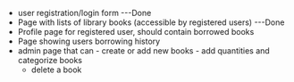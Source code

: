 * user registration/login form    ---Done
* Page with lists of library books (accessible by registered users) ---Done
* Profile page for registered user, should contain borrowed books
* Page showing users borrowing history
* admin page that can
        - create or add new books
        - add quantities and categorize books
	- delete a book  
